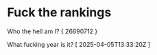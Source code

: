 # Fuck the rankings

Who the hell am I?
{ 26690712 }

What fucking year is it?
[ 2025-04-05T13:33:20Z ]
